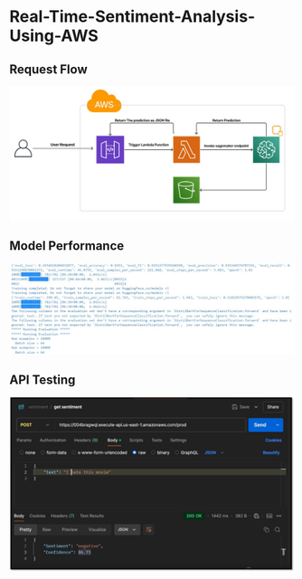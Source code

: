 # Real-Time-Sentiment-Analysis-Using-AWS
## Request Flow
![Request Flow](https://github.com/omar-mostafa-taha/Real-Time-Sentiment-Analysis-Using-AWS/blob/ff2d99a108d5e11f68c9aa5abfa04633c917779d/Images/Request%20Flow.jpg)
## Model Performance
![Test Results](https://github.com/omar-mostafa-taha/Real-Time-Sentiment-Analysis-Using-AWS/blob/8ce558598572397a5377466b80b0b2e49d04d6a5/Images/Test%20Results.jpg)
## API Testing
![Testing API on Postman](https://github.com/omar-mostafa-taha/Real-Time-Sentiment-Analysis-Using-AWS/blob/8ce558598572397a5377466b80b0b2e49d04d6a5/Images/API%20Testing.png)


